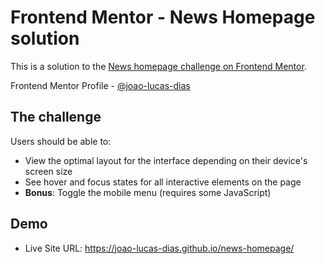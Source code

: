 # Frontend Mentor - News Homepage solution

This is a solution to the [News homepage challenge on Frontend Mentor](https://www.frontendmentor.io/challenges/news-homepage-H6SWTa1MFl).

Frontend Mentor Profile - [@joao-lucas-dias](https://www.frontendmentor.io/profile/joao-lucas-dias)

## The challenge

Users should be able to:

- View the optimal layout for the interface depending on their device's screen size
- See hover and focus states for all interactive elements on the page
- **Bonus**: Toggle the mobile menu (requires some JavaScript)

## Demo

- Live Site URL: https://joao-lucas-dias.github.io/news-homepage/
